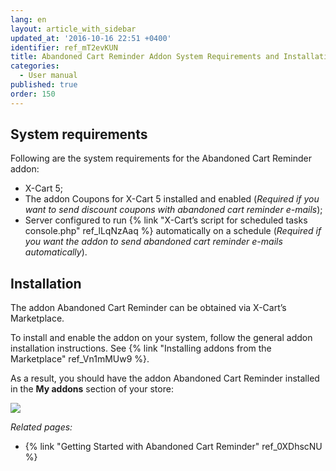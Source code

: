 ```yaml
---
lang: en
layout: article_with_sidebar
updated_at: '2016-10-16 22:51 +0400'
identifier: ref_mT2evKUN
title: Abandoned Cart Reminder Addon System Requirements and Installation
categories:
  - User manual
published: true
order: 150
---
```



## System requirements

Following are the system requirements for the Abandoned Cart Reminder addon:

*   X-Cart 5;
*   The addon Coupons for X-Cart 5 installed and enabled (_Required if you want to send discount coupons with abandoned cart reminder e-mails_);
*   Server configured to run {% link "X-Cart’s script for scheduled tasks console.php" ref_lLqNzAaq %} automatically on a schedule (_Required if you want the addon to send abandoned cart reminder e-mails automatically_).

## Installation

The addon Abandoned Cart Reminder can be obtained via X-Cart’s Marketplace. 

To install and enable the addon on your system, follow the general addon installation instructions. See {% link "Installing addons from the Marketplace" ref_Vn1mMUw9 %}.

As a result, you should have the addon Abandoned Cart Reminder installed in the **My addons** section of your store:

![]({{site.baseurl}}/attachments/7503940/8718920.png)

_Related pages:_

*   {% link "Getting Started with Abandoned Cart Reminder" ref_0XDhscNU %}
